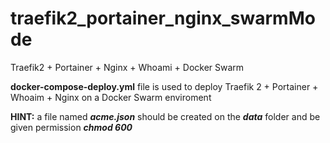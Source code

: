 # traefik2_portainer_nginx_swarmMode
Traefik2 + Portainer + Nginx + Whoami + Docker Swarm

**docker-compose-deploy.yml** file is used to deploy Traefik 2 + Portainer + Whoaim + Nginx on a Docker Swarm enviroment

**HINT:** a file named ***acme.json*** should be created on the ***data*** folder and be given permission ***chmod 600***
